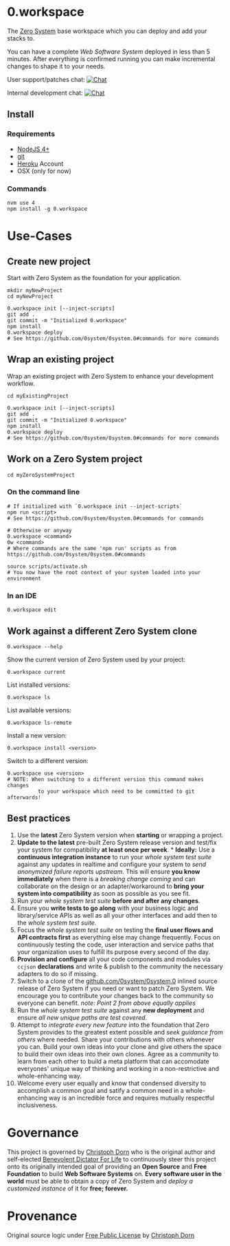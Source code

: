 0.workspace
===========

The [Zero System](http://ZeroSystem.io) base workspace which you can deploy and add your stacks to.

You can have a complete *Web Software System* deployed in less than 5 minutes. After everything is confirmed running you can make incremental changes to shape it to your needs.

User support/patches chat: [![Chat](https://badges.gitter.im/gitterHQ/services.png)](https://gitter.im/0system/0system.0)

Internal development chat: [![Chat](https://badges.gitter.im/gitterHQ/services.png)](https://gitter.im/LogicCores/0)

Install
-------

### Requirements

  * [NodeJS 4+](https://nodejs.org/)
  * [git](https://git-scm.com/)
  * [Heroku](http://heroku.com/) Account
  * OSX (only for now)

### Commands

	nvm use 4
	npm install -g 0.workspace


Use-Cases
=========

Create new project
------------------

Start with Zero System as the foundation for your application.

	mkdir myNewProject
	cd myNewProject

	0.workspace init [--inject-scripts]
	git add .
	git commit -m "Initialized 0.workspace"
	npm install
	0.workspace deploy
	# See https://github.com/0system/0system.0#commands for more commands

Wrap an existing project
------------------------

Wrap an existing project with Zero System to enhance your development workflow.

	cd myExistingProject

	0.workspace init [--inject-scripts]
	git add .
	git commit -m "Initialized 0.workspace"
	npm install
	0.workspace deploy
	# See https://github.com/0system/0system.0#commands for more commands

Work on a Zero System project
-----------------------------

	cd myZeroSystemProject

### On the command line

	# If initialized with `0.workspace init --inject-scripts`
	npm run <script>
	# See https://github.com/0system/0system.0#commands for commands

	# Otherwise or anyway
	0.workspace <command>
	0w <command>
	# Where commands are the same 'npm run' scripts as from https://github.com/0system/0system.0#commands

	source scripts/activate.sh
	# You now have the root context of your system loaded into your environment

### In an IDE

	0.workspace edit

Work against a different Zero System clone
------------------------------------------

	0.workspace --help

Show the current version of Zero System used by your project:

	0.workspace current

List installed versions:

	0.workspace ls

List available versions:

	0.workspace ls-remote

Install a new version:

	0.workspace install <version>

Switch to a different version:

	0.workspace use <version>
	# NOTE: When switching to a different version this command makes changes
		      to your workspace which need to be committed to git afterwards!

Best practices
--------------

  1. Use the **latest** Zero System version when **starting** or wrapping a project.
  2. **Update to the latest** pre-built Zero System release version and test/fix your system for compatibility **at least once per week**.
    * **Ideally:** Use a **continuous integration instance** to run your *whole system test suite* against any updates in realtime and configure your system to *send anonymized failure reports upstream*. This will ensure **you know immediately** when there is a *breaking change coming* and can collaborate on the design or an adapter/workaround to **bring your system into compatibility** as soon as possible as you see fit.
  3. Run your *whole system test suite* **before and after any changes**.
  4. Ensure you **write tests to go along** with your business logic and library/service APIs as well as all your other interfaces and add then to the *whole system test suite*.
  5. Focus the *whole system test suite* on testing the **final user flows and API contracts first** as everything else may change frequently. Focus on continuously testing the code, user interaction and service paths that your organization uses to fulfill its purpose every second of the day.
  6. **Provision and configure** all your code components and modules via `ccjson` **declarations** and write & publish to the community the necessary adapters to do so if missing.
  7. Switch to a clone of the [github.com/0system/0system.0](https://github.com/0system/0system.0) inlined source release of Zero System if you need or want to patch Zero System. We encourage you to contribute your changes back to the community so everyone can benefit. *note: Point 2 from above equally applies*
  8. Run the *whole system test suite* against any **new deployment** and ensure *all new unique paths are test covered*.
  9. Attempt to *integrate every new feature* into the foundation that Zero System provides to the greatest extent possible and *seek guidance from others* where needed. Share your contributions with others whenever you can. Build your own ideas into your clone and give others the space to build their own ideas into their own clones. Agree as a community to learn from each other to build a meta platform that can accomodate everyones' unique way of thinking and working in a non-restrictive and whole-enhancing way.
  10. Welcome every user equally and know that condensed diversity to accomplish a common goal and satify a common need in a whole-enhancing way is an incredible force and requires mutually respectful inclusiveness.


Governance
==========

This project is governed by [Christoph Dorn](http://christophdorn.com) who is the original author and self-elected [Benevolent Dictator For Life](https://en.wikipedia.org/wiki/Benevolent_dictator_for_life) to continuously steer this project onto its originally intended goal of providing an **Open Source** and **Free Foundation** to build **Web Software Systems** on. **Every software user in the world** must be able to obtain a copy of Zero System and *deploy a customized instance* of it for **free; forever.**


Provenance
==========

Original source logic under [Free Public License](https://lists.opensource.org/pipermail/license-review/2015-October/001254.html) by [Christoph Dorn](http://christophdorn.com)

